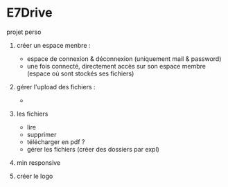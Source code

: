 # E7Drive
projet perso

1) créer un espace menbre :

    - espace de connexion & déconnexion (uniquement mail & password)
    - une fois connecté, directement accès sur son espace membre (espace où sont stockés ses fichiers)

2) gérer l'upload des fichiers :
    
   - 

3) les fichiers

    - lire
    - supprimer
    - télécharger en pdf ?
    - gérer les fichiers (créer des dossiers par expl)


4) min responsive

5) créer le logo